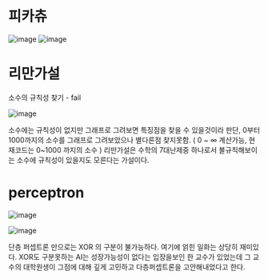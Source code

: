 # 피카츄
![image](https://user-images.githubusercontent.com/70372577/130354344-85713197-44e7-4856-bbf8-1367b03ec851.png)
![image](https://user-images.githubusercontent.com/70372577/130354384-b95dcd34-769b-460f-b0ea-a84a2e429708.png)

# 리만가설

소수의 규칙성 찾기 - fail

![image](https://user-images.githubusercontent.com/70372577/130354430-a41d3dd7-5e97-4a48-8114-389d758dacfc.png)

소수에는 규칙성이 없지만 그래프로 그려보면 특징점을 찾을 수 있을것이라 판단, 0부터 1000까지의 소수를 그래프로 그려보았으나 별다른점 찾지못함.
( 0 ~ ∞ 계산가능, 현재코드는 0~1000 까지의 소수 )
리만가설은 수학의 7대난제중 하나로서 불규칙해보이는 소수에 규칙성이 있을지도 모른다는 가설이다.

# perceptron

![image](https://user-images.githubusercontent.com/70372577/130392383-4b722baf-5893-4b05-95dc-acb76006432c.png)

![image](https://user-images.githubusercontent.com/70372577/130395111-43375a0c-b2a4-45ab-b522-92fa3f9861b8.png)

단층 퍼셉트론 만으로는 XOR 의 구분이 불가능하다.
여기에 얽힌 일화는 상당히 재미있다.
XOR도 구분못하는 AI는 성장가능성이 없다는 입장을보인 한 교수가 있었는데
그 교수의 대학원생이 그점에 대해 깊게 고민하고 다층퍼셉트론을 고안해내었다고 한다.
